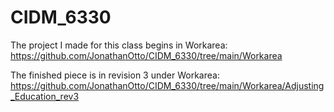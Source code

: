 # CIDM_6330

The project I made for this class begins in Workarea:
https://github.com/JonathanOtto/CIDM_6330/tree/main/Workarea

The finished piece is in revision 3 under Workarea:
https://github.com/JonathanOtto/CIDM_6330/tree/main/Workarea/Adjusting_Education_rev3
